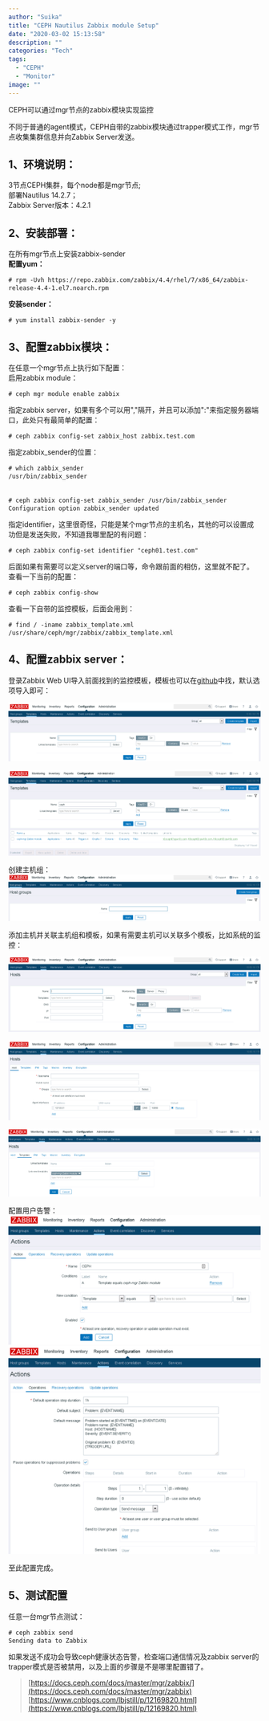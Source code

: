 ```yaml
---
author: "Suika"
title: "CEPH Nautilus Zabbix module Setup"
date: "2020-03-02 15:13:58"
description: ""
categories: "Tech"
tags: 
  - "CEPH"
  - "Monitor"
image: ""
---
```

CEPH可以通过mgr节点的zabbix模块实现监控

不同于普通的agent模式，CEPH自带的zabbix模块通过trapper模式工作，mgr节点收集集群信息并向Zabbix Server发送。 
## 1、环境说明：
3节点CEPH集群，每个node都是mgr节点;  
部署Nautilus 14.2.7；  
Zabbix Server版本：4.2.1  
## 2、安装部署：
在所有mgr节点上安装zabbix-sender  
**配置yum：**
```
# rpm -Uvh https://repo.zabbix.com/zabbix/4.4/rhel/7/x86_64/zabbix-release-4.4-1.el7.noarch.rpm
```
**安装sender：**
```
# yum install zabbix-sender -y
```
## 3、配置zabbix模块：
在任意一个mgr节点上执行如下配置：  
启用zabbix module：
```
# ceph mgr module enable zabbix
```
指定zabbix server，如果有多个可以用","隔开，并且可以添加":"来指定服务器端口，此处只有最简单的配置：  
```
# ceph zabbix config-set zabbix_host zabbix.test.com
```
指定zabbix_sender的位置：  
```
# which zabbix_sender 
/usr/bin/zabbix_sender


# ceph zabbix config-set zabbix_sender /usr/bin/zabbix_sender
Configuration option zabbix_sender updated
```
指定identifier，这里很奇怪，只能是某个mgr节点的主机名，其他的可以设置成功但是发送失败，不知道我哪里配的有问题：  
```
# ceph zabbix config-set identifier "ceph01.test.com"
```
后面如果有需要可以定义server的端口等，命令跟前面的相仿，这里就不配了。  
查看一下当前的配置：  
```
# ceph zabbix config-show
```
查看一下自带的监控模板，后面会用到：  
```
# find / -iname zabbix_template.xml
/usr/share/ceph/mgr/zabbix/zabbix_template.xml
```
## 4、配置zabbix server：
登录Zabbix Web UI导入前面找到的监控模板，模板也可以在[github](http://www.voidcn.com/link?url=https://github.com/ceph/ceph/tree/master/src/pybind/mgr/zabbix)中找，默认选项导入即可：  

![](1583826557541.png)

![](1583826581767.png)

创建主机组：  
![](1583826608847.png)

添加主机并关联主机组和模板，如果有需要主机可以关联多个模板，比如系统的监控：  

![](1583826718228.png)

![](1583826726630.png)

![](1583826768418.png)

配置用户告警：
![](1583915228007.png)  
![](1583915254342.png)

至此配置完成。

## 5、测试配置
任意一台mgr节点测试：  
```
# ceph zabbix send 
Sending data to Zabbix
```
如果发送不成功会导致ceph健康状态告警，检查端口通信情况及zabbix server的trapper模式是否被禁用，以及上面的步骤是不是哪里配置错了。  


> [https://docs.ceph.com/docs/master/mgr/zabbix/](https://docs.ceph.com/docs/master/mgr/zabbix)  
> [https://www.cnblogs.com/lbjstill/p/12169820.html](https://www.cnblogs.com/lbjstill/p/12169820.html)